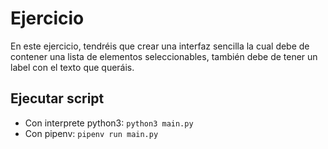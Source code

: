 # Ejercicio

En este ejercicio, tendréis que crear una interfaz sencilla la cual debe de contener una lista de elementos seleccionables, también debe de tener un label con el texto que queráis.

## Ejecutar script

- Con interprete python3:
  `python3 main.py`
- Con pipenv:
  `pipenv run main.py`
